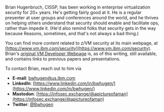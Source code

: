 Brian Hugenbruch, CISSP, has been working in enterprise virtualization security for 20+ years. He's getting fairly good at it. 
He is a regular presenter at user groups and conferences around the world, and he thrives on helping others understand that 
security should enable and facilitate ops, rather than impede it. (He'd also remind folks that security gets in the way because
Reasons, sometimes, and that's not always a bad thing.)

You can find more content related to z/VM security at its main webpage, at [https://www.vm.ibm.com/security](https://www.vm.ibm.com/security). Brian's 
[original VM Developer Webpage](https://www.vm.ibm.com/devpages/hugenbru/) is, as of this writing, still available, and contains links to previous papers and
presentations.

To contact Brian, reach out to him via
* **E-mail**: [bwhugen@us.ibm.com](mailto:bwhugen@us.ibm.com)
* **LinkedIn**: [https://www.linkedin.com/in/bwhugen/](https://www.linkedin.com/in/bwhugen/)
* **Mastodon**: [https://infosec.exchange/@apictureofaman](https://infosec.exchange/@apictureofaman)
* **Twitter**: [@Bwhugen](https://twitter.com/Bwhugen)
